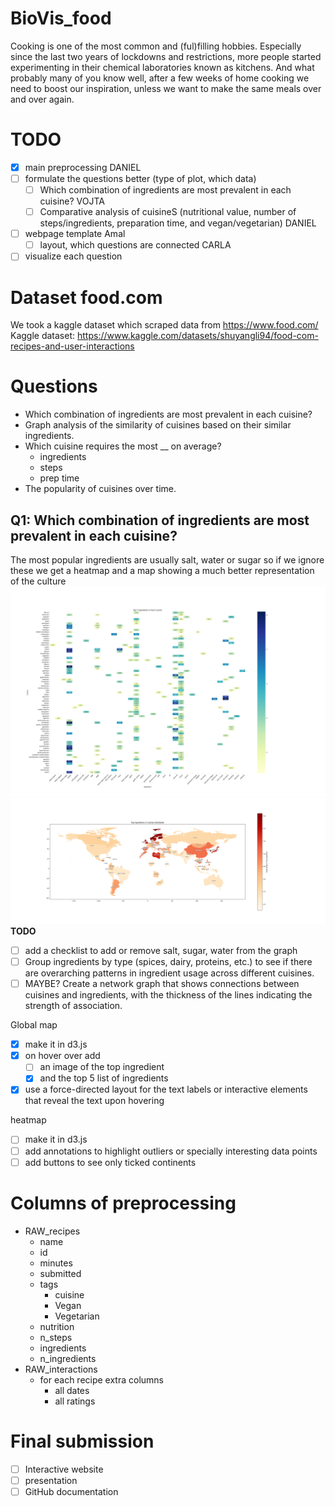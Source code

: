 # BioVis_food

Cooking is one of the most common and (ful)filling hobbies. Especially since the last two years
of lockdowns and restrictions, more people started experimenting in their chemical laboratories
known as kitchens. And what probably many of you know well, after a few weeks of home cooking we need to boost our inspiration, unless we want to make the same meals over and over again.

# TODO
- [x] main preprocessing DANIEL
- [ ] formulate the questions better (type of plot, which data)
  - [ ] Which combination of ingredients are most prevalent in each cuisine? VOJTA
  - [ ] Comparative analysis of cuisineS (nutritional value, number of steps/ingredients, preparation time, and vegan/vegetarian) DANIEL
- [ ] webpage template Amal
  - [ ] layout, which questions are connected CARLA 
- [ ] visualize each question

# Dataset food.com
We took a kaggle dataset which scraped data from https://www.food.com/
Kaggle dataset: https://www.kaggle.com/datasets/shuyangli94/food-com-recipes-and-user-interactions

# Questions
- Which combination of ingredients are most prevalent in each cuisine?
- Graph analysis of the similarity of cuisines based on their similar ingredients.
- Which cuisine requires the most __ on average?
  - ingredients
  - steps
  - prep time
- The popularity of cuisines over time.
  
## Q1: Which combination of ingredients are most prevalent in each cuisine?
The most popular ingredients are usually salt, water or sugar so if we ignore these we get a heatmap and a map showing a much better representation of the culture 
![top_5_ingredients_heatmap](visuals/top_5_ingredients_heatmap.png)
![top_ingredients_map](visuals/top_ingredients_map.png)
**TODO**
- [ ] add a checklist to add or remove salt, sugar, water from the graph
- [ ] Group ingredients by type (spices, dairy, proteins, etc.) to see if there are overarching patterns in ingredient usage across different cuisines.
- [ ] MAYBE? Create a network graph that shows connections between cuisines and ingredients, with the thickness of the lines indicating the strength of association.

Global map
- [x] make it in d3.js
- [x] on hover over add 
  - [ ] an image of the top ingredient 
  - [x] and the top 5 list of ingredients
- [x] use a force-directed layout for the text labels or interactive elements that reveal the text upon hovering

heatmap
- [ ] make it in d3.js
- [ ] add annotations to highlight outliers or specially interesting data points
- [ ] add buttons to see only ticked continents

# Columns of preprocessing
- RAW_recipes
  - name
  - id
  - minutes
  - submitted
  - tags
    - cuisine
    - Vegan
    - Vegetarian
  - nutrition
  - n_steps
  - ingredients
  - n_ingredients
- RAW_interactions
  - for each recipe extra columns
    - all dates
    - all ratings

# Final submission
- [ ] Interactive website
- [ ] presentation
- [ ] GitHub documentation
